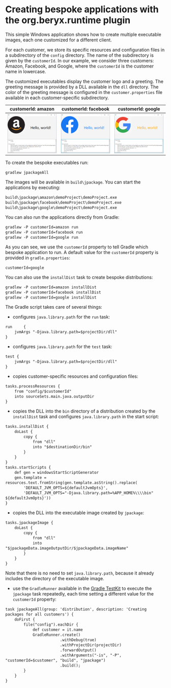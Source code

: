 # Creating bespoke applications with the org.beryx.runtime plugin

This simple Windows application shows how to create multiple executable images, each one customized for a different client.

For each customer, we store its specific resources and configuration files in a subdirectory of the `config` directory. The name of the subdirectory is given by the `customerId`. In our example, we consider three customers: Amazon, Facebook, and Google, where the `customerId` is the customer name in lowercase.

The customized executables display the customer logo and a greeting. The greeting message is provided by a DLL available in the `dll` directory. The color of the greeting message is configured in the `customer.properties` file available in each customer-specific subdirectory.

customerId: amazon |customerId: facebook | customerId: google
-------------------|---------------------|-------------------
![amazon](/demoProject/doc/amazon.png)|![facebook](/demoProject/doc/facebook.png)|![google](/demoProject/doc/google.png)

To create the bespoke executables run:
```
gradlew jpackageAll
```

The images will be available in `build\jpackage`.
You can start the applications by executing:
```
build\jpackage\amazon\demoProject\demoProject.exe
build\jpackage\facebook\demoProject\demoProject.exe
build\jpackage\google\demoProject\demoProject.exe
```

You can also run the applications directly from Gradle:
```
gradlew -P customerId=amazon run
gradlew -P customerId=facebook run
gradlew -P customerId=google run
```

As you can see, we use the `customerId` property to tell Gradle which bespoke application to run. A default value for the `customerId` property is provided in `gradle.properties`:
```
customerId=google
```

You can also use the `installDist` task to create bespoke distributions:
```
gradlew -P customerId=amazon installDist
gradlew -P customerId=facebook installDist
gradlew -P customerId=google installDist
```

The Gradle script takes care of several things:
- configures `java.library.path` for the `run` task:
```
run     {
    jvmArgs "-Djava.library.path=$projectDir/dll"
}
```
- configures `java.library.path` for the `test` task:
```
test {
    jvmArgs "-Djava.library.path=$projectDir/dll"
}
```
- copies customer-specific resources and configuration files:
```
tasks.processResources {
    from "config/$customerId"
    into sourceSets.main.java.outputDir
}
```
- copies the DLL into the `bin` directory of a distribution created by the `installDist` task and configures `java.library.path` in the start script:
```
tasks.installDist {
    doLast {
        copy {
            from "dll"
            into "$destinationDir/bin"
        }
    }
}
tasks.startScripts {
    def gen = windowsStartScriptGenerator
    gen.template = resources.text.fromString(gen.template.asString().replace(
    	'DEFAULT_JVM_OPTS=${defaultJvmOpts}',
    	'DEFAULT_JVM_OPTS="-Djava.library.path=%APP_HOME%\\\\bin" ${defaultJvmOpts}'))
}
```
- copies the DLL into the executable image created by `jpackage`:
```
tasks.jpackageImage {
    doLast {
        copy {
            from "dll"
            into "$jpackageData.imageOutputDir/$jpackageData.imageName"
        }
    }
}
```
Note that there is no need to set `java.library.path`, because it already includes the directory of the executable image.
- use the `GradleRunner` available in the [Gradle TestKit](https://docs.gradle.org/current/userguide/test_kit.html) to execute the `jpackage` task repeatedly, each time setting a different value for the `customerId` property:
```
task jpackageAll(group: 'distribution', description: 'Creating packages for all customers') {
    doFirst {
        file("config").eachDir {
            def customer = it.name
            GradleRunner.create()
                        .withDebug(true)
                        .withProjectDir(projectDir)
                        .forwardOutput()
                        .withArguments("-is", "-P", "customerId=$customer", "build", "jpackage")
                        .build();
        }
    }
}
```
